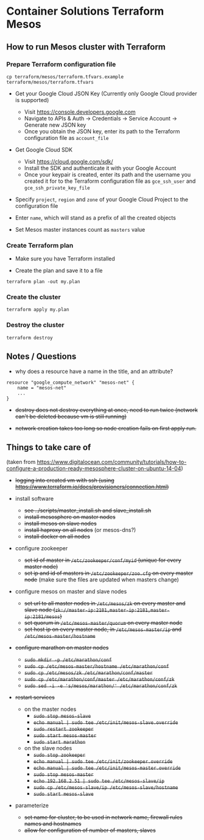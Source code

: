 # Container Solutions Terraform Mesos

## How to run Mesos cluster with Terraform

### Prepare Terraform configuration file

```
cp terraform/mesos/terraform.tfvars.example terraform/mesos/terraform.tfvars
```

- Get your Google Cloud JSON Key (Currently only Google Cloud provider is supported)
    - Visit https://console.developers.google.com
    - Navigate to APIs & Auth -> Credentials -> Service Account -> Generate new JSON key
    - Once you obtain the JSON key, enter its path to the Terraform configuration file as `account_file`

- Get Google Cloud SDK
    - Visit https://cloud.google.com/sdk/
    - Install the SDK and authenticate it with your Google Account
    - Once your keypair is created, enter its path and the username you created it for to the Terraform configuration file as `gce_ssh_user` and `gce_ssh_private_key_file`

- Specify `project`, `region` and `zone` of your Google Cloud Project to the configuration file

- Enter `name`, which will stand as a prefix of all the created objects

- Set Mesos master instances count as `masters` value

### Create Terraform plan

- Make sure you have Terraform installed

- Create the plan and save it to a file

```
terraform plan -out my.plan
```

### Create the cluster

```
terraform apply my.plan
```

### Destroy the cluster

```
terraform destroy
```

## Notes / Questions

- why does a resource have a name in the title, and an attribute?

```
resource "google_compute_network" "mesos-net" {
    name = "mesos-net"
    ...
}
```

- ~~destroy does not destroy everything at once, need to run twice (network can't be deleted because vm is still running)~~

- ~~network creation takes too long so node creation fails on first apply run.~~

## Things to take care of

(taken from <https://www.digitalocean.com/community/tutorials/how-to-configure-a-production-ready-mesosphere-cluster-on-ubuntu-14-04>)

- ~~logging into created vm with ssh (using https://www.terraform.io/docs/provisioners/connection.html)~~

- install software
    - ~~see ../scripts/master_install.sh and slave_install.sh~~
    - ~~install mesosphere on master nodes~~
    - ~~install mesos on slave nodes~~
    - ~~install haproxy on all nodes~~ (or mesos-dns?)
    - ~~install docker on all nodes~~

- configure zookeeper
    - ~~set id of master in `/etc/zookeeper/conf/myid` (unique for every master node)~~
    - ~~set ip and id of masters in `/etc/zookeeper/zoo.cfg` on every master node~~ (make sure the files are updated when masters change)

- configure mesos on master and slave nodes
    - ~~set url to all master nodes in `/etc/mesos/zk` on every master and slave node (```zk://master-ip:2181,master-ip:2181,master-ip:2181/mesos```)~~
    - ~~set quorum in ```/etc/mesos-master/quorum``` on every master node~~
    - ~~set host ip on every master node, in ```/etc/mesos-master/ip``` and ```/etc/mesos-master/hostname```~~

- ~~configure marathon on master nodes~~
    - ~~```sudo mkdir -p /etc/marathon/conf```~~
    - ~~```sudo cp /etc/mesos-master/hostname /etc/marathon/conf```~~
    - ~~```sudo cp /etc/mesos/zk /etc/marathon/conf/master```~~
    - ~~```sudo cp /etc/marathon/conf/master /etc/marathon/conf/zk```~~
    - ~~```sudo sed -i -e 's/mesos/marathon/' /etc/marathon/conf/zk```~~

- ~~restart services~~
    - on the master nodes
        - ~~```sudo stop mesos-slave```~~
        - ~~```echo manual | sudo tee /etc/init/mesos-slave.override```~~
        - ~~```sudo restart zookeeper```~~
        - ~~```sudo start mesos-master```~~
        - ~~```sudo start marathon```~~
    - on the slave nodes
        - ~~```sudo stop zookeeper```~~
        - ~~```echo manual | sudo tee /etc/init/zookeeper.override```~~
        - ~~```echo manual | sudo tee /etc/init/mesos-master.override```~~
        - ~~```sudo stop mesos-master```~~
        - ~~```echo 192.168.2.51 | sudo tee /etc/mesos-slave/ip```~~
        - ~~```sudo cp /etc/mesos-slave/ip /etc/mesos-slave/hostname```~~
        - ~~```sudo start mesos-slave```~~

- parameterize
    - ~~set name for cluster, to be used in network name, firewall rules names and hostnames~~
    - ~~allow for configuration of number of masters, slaves~~
    
  

